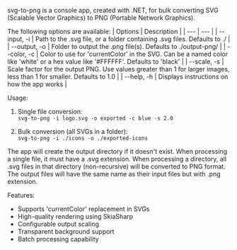 svg-to-png is a console app, created with .NET, for bulk converting SVG (Scalable Vector Graphics) to PNG (Portable Network Graphics).

The following options are available:
| Options | Description |
| --- | --- |
| --input, -i | Path to the .svg file, or a folder containing .svg files. Defaults to ./ |
| --output, -o | Folder to output the .png file(s). Defaults to ./output-png/ |
| --color, -c | Color to use for 'currentColor' in the SVG. Can be a named color like 'white' or a hex value like '#FFFFFF'. Defaults to 'black' |
| --scale, -s | Scale factor for the output PNG. Use values greater than 1 for larger images, less than 1 for smaller. Defaults to 1.0 |
| --help, -h | Displays instructions on how the app works |


Usage:
1. Single file conversion:<br>
   `svg-to-png -i logo.svg -o exported -c blue -s 2.0`

2. Bulk conversion (all SVGs in a folder):<br>
   `svg-to-png -i ./icons -o ./exported-icons`

The app will create the output directory if it doesn't exist. When processing a single file, it must have a .svg extension. When processing a directory, all .svg files in that directory (non-recursive) will be converted to PNG format. The output files will have the same name as their input files but with .png extension.

Features:
- Supports 'currentColor' replacement in SVGs
- High-quality rendering using SkiaSharp
- Configurable output scaling
- Transparent background support
- Batch processing capability